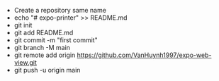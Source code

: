 - Create a repository same name
- echo "# expo-printer" >> README.md
- git init
- git add README.md
- git commit -m "first commit"
- git branch -M main
- git remote add origin https://github.com/VanHuynh1997/expo-web-view.git
- git push -u origin main
